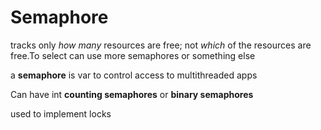 # Semaphore

tracks only *how many* resources are free; not *which* of the resources are free.To select can use more semaphores or something else

a **semaphore** is var to control access to multithreaded apps

Can have int **counting semaphores** or **binary semaphores**

used to implement locks
